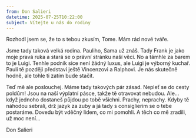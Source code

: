 ```yaml
---
from: Don Salieri
datetime: 2025-07-25T10:22:00
subject: Vítejte u nás do rodiny
---
```


Rozhodl jsem se, že to s tebou zkusím, Tome. Mám rád nové tváře.

Jsme tady taková velká rodina. Pauliho, Sama už znáš. Tady Frank je jako moje pravá ruka a stará se o právní stránku naší věci. No a támhle za barem to je Luigi. Tenhle podnik sice není žádný luxus, ale Luigi je výborný kuchař. Pauli tě později představí ještě Vincenzovi a Ralphovi. Je nás skutečně hodně, ale tohle ti zatím bude stačit.

Teď mě ale poslouchej. Máme tady takových pár zásad. Nepleť se do cesty poldům! Jsou na naší výplatní pásce, takže tě otravovat nebudou. Ale... když jednoho dostaneš půjdou po tobě všichni. Prachy, neprachy. Kdyby tě náhodou sebrali, drž jazyk za zuby a já tady s consiglierim se o tebe postaráme. Dovedu být vděčný lidem, co mi pomohli. A těch co mě zradili, už moc není...

Don Salieri